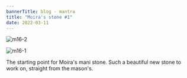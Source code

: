```yaml
---
bannerTitle: blog - mantra
title: "Moira's stone #1"
date: 2022-03-11
---
```


![m16-2](/images/mani/mantra16/m16-2.jpg)  

![m16-1](/images/mani/mantra16/m16-1.jpg)  

The starting point for Moira's mani stone. Such a beautiful new stone to work
on, straight from the mason's.
